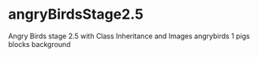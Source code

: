 # angryBirdsStage2.5
Angry Birds stage 2.5 with Class Inheritance and Images
angrybirds 1
pigs
blocks
background